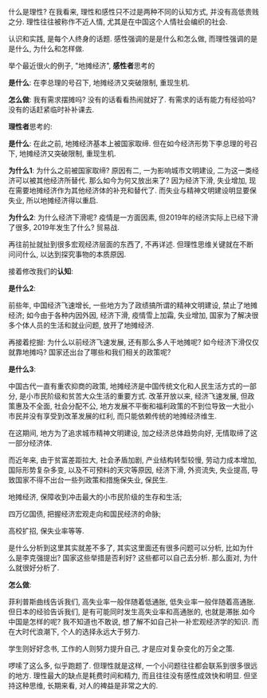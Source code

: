 什么是理性? 在我看来, 理性和感性只不过是两种不同的认知方式, 并没有高低贵贱之分. 理性往往被称作不近人情, 尤其是在中国这个人情社会编织的社会. 

认识和实践, 是每个人终身的话题. 感性强调的是是什么和怎么做, 而理性强调的是是什么, 为什么和怎样做. 

举个最近很火的例子, "地摊经济", **感性者**思考的

**是什么**: 在李总理的号召下, 地摊经济又突破限制, 重现生机. 

**怎么做**: 我有需求摆摊吗? 没有的话看看热闹就好了. 有需求的话有能力有经验吗? 没有的话赶紧临时补补课去.

**理性者**思考的:

**是什么**: 在此之前, 地摊经济基本上被国家取缔. 但在如今经济形势下李总理的号召下, 地摊经济又突破限制, 重现生机. 

**为什么1**: 为什么之前被国家取缔? 原因有二, 一为影响城市文明建设, 二为这一类经济可以被其他经济所替代. 那么如今为何又放出来了? 因为经济下滑, 失业增加, 现在需要地摊经济作为其他经济体的补充和替代了. 而失业与精神文明建设明显要保失业, 所以地摊经济得以重启.

**为什么2**: 为什么经济下滑呢? 疫情是一方面因素, 但2019年的经济实际上已经下滑了很多, 2019年发生了什么? 贸易战. 

再往前扯就扯到很多宏观经济层面的东西了, 不再详述. 但理性思维关键就在不断问问什么, 以达到探究事物的本质原因. 

接着修改我们的**认知**:

**是什么2**: 

前些年, 中国经济飞速增长, 一些地方为了政绩搞所谓的精神文明建设, 禁止了地摊经济; 如今由于各种内因外因, 经济下滑, 疫情雪上加霜, 失业增加, 国家为了解决很多个体人员的生活和就业问题, 放开了地摊经济.

再接着挖掘: 为什么以前经济飞速发展, 还有那么多人干地摊呢? 如今经济下滑仅仅就靠地摊吗? 国家还出台了哪些和我们相关的政策呢?

**是什么3**: 

中国古代一直有重农抑商的政策, 地摊经济是中国传统文化和人民生活方式的一部分, 是小市民阶级和贫苦大众生活的重要方式. 改革开放以来, 经济飞速发展, 但政策惠及不全面, 社会分配不公, 地方发展不平衡和福利政策的不到位导致一大批小市民并没有享受到改革发展的红利, 而只能依赖传统的地摊经济维生.

在这期间, 地方为了追求城市精神文明建设, 加之经济总体趋势向好, 无情取缔了这一部分经济体. 

而近年来, 由于贫富差距拉大, 社会矛盾加剧, 产业结构转型较慢, 劳动力成本增加, 国际形势复杂多变, 以及不可预料的天灾等原因, 经济下滑, 外资流失, 失业提高, 导致国家不得不出台一些列政策和措施保失业, 保民生.

地摊经济, 保障收到冲击最大的小市民阶级的生存和生活;

四万亿国债, 把握经济宏观走向和国民经济的命脉;

高校扩招, 保失业率等等.

是什么分析到这里其实就差不多了, 其实这里面还有很多问题可以分析, 比如为什么是李克强提出? 国家这些举措是否利好? 这些都可以自己去分析. 那么面对, 为什么就很好分析了.

**怎么做**:

菲利普斯曲线告诉我们, 高失业率一般伴随着低通胀, 低失业率一般伴随着高通胀. 但日本的经验告诉我们, 是有可能同时发生高失业率和高通胀的, 也就是滞胀.如今中国是怎样的呢? 我不知道也不敢说, 想了解不如自己补一补宏观经济学的知识. 而在大时代浪潮下, 个人的选择永远大于努力.

学生则好好念书, 工作的人则努力提升自己, 才是应对复杂变化的万全之策.

啰嗦了这么多, 似乎跑题了. 但理性就是这样, 一个小问题往往都会联系到很多很远的地方. 理性最大的缺点是耗费时间和精力, 而且往往没有感性成效快和明显. 但坚持这种思维, 长期来看, 对人的裨益是非常之大的.














